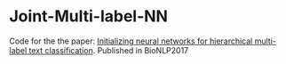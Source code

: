 # Joint-Multi-label-NN

Code for the the paper: [Initializing neural networks for hierarchical multi-label text classification](http://www.aclweb.org/anthology/W17-2339).  Published in BioNLP2017
